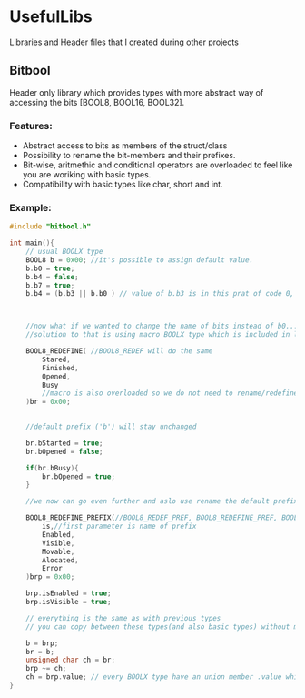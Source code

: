 # UsefulLibs
Libraries and Header files that I created during other projects


## Bitbool
Header only library which provides types with more abstract way of accessing the bits [BOOL8, BOOL16, BOOL32].

### Features:
- Abstract access to bits as members of the struct/class
- Possibility to rename the bit-members and their prefixes.
- Bit-wise, aritmethic and conditional operators are overloaded to feel like you are woriking with basic types.
- Compatibility with basic types like char, short and int. 

### Example:

```c++
#include "bitbool.h"

int main(){
    // usual BOOLX type
    BOOL8 b = 0x00; //it's possible to assign default value.
    b.b0 = true;
    b.b4 = false;
    b.b7 = true;
    b.b4 = (b.b3 || b.b0 ) // value of b.b3 is in this prat of code 0, because we assigned it in declaration.



    //now what if we wanted to change the name of bits instead of b0...b7, to better memorize what each bit state is used for.
    //solution to that is using macro BOOLX type which is included in library, and only tested with GCC/g++ and CLANG/clang++.

    BOOL8_REDEFINE( //BOOL8_REDEF will do the same
        Stared,
        Finished,
        Opened,
        Busy
        //macro is also overloaded so we do not need to rename/redefine all bit names
    )br = 0x00;
    

    //default prefix ('b') will stay unchanged

    br.bStarted = true; 
    br.bOpened = false;

    if(br.bBusy){
        br.bOpened = true;
    }

    //we now can go even further and aslo use rename the default prefix

    BOOL8_REDEFINE_PREFIX(//BOOL8_REDEF_PREF, BOOL8_REDEFINE_PREF, BOOL8_REDEF_PREFIX will do the same
        is,//first parameter is name of prefix
        Enabled,
        Visible,
        Movable,
        Alocated,
        Error
    )brp = 0x00;

    brp.isEnabled = true;
    brp.isVisible = true;

    // everything is the same as with previous types
    // you can copy between these types(and also basic types) without manual conversion.

    b = brp;
    br = b;
    unsigned char ch = br; 
    brp ~= ch; 
    ch = brp.value; // every BOOLX type have an union member .value which reperesents the value of bits. 
}

```